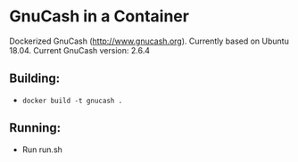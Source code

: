 # GnuCash in a Container

Dockerized GnuCash (http://www.gnucash.org). Currently based on Ubuntu 18.04.
Current GnuCash version: 2.6.4

## Building:
* `docker build -t gnucash .`

## Running:
*  Run run.sh
